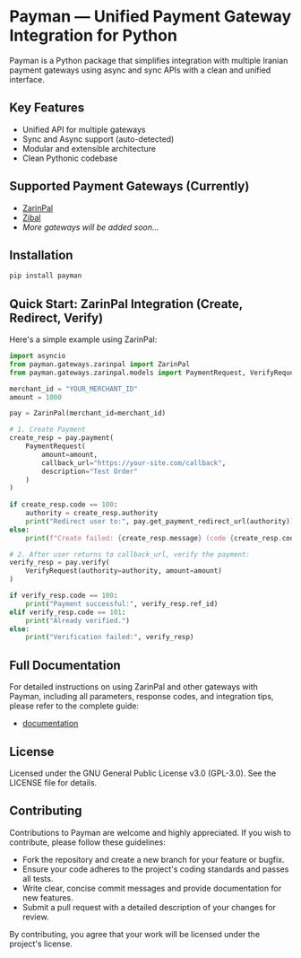 # Payman — Unified Payment Gateway Integration for Python

Payman is a Python package that simplifies integration with multiple Iranian payment gateways using async and sync APIs with a clean and unified interface.

## Key Features
- Unified API for multiple gateways
- Sync and Async support (auto-detected)
- Modular and extensible architecture
- Clean Pythonic codebase

## Supported Payment Gateways (Currently)
- [ZarinPal](https://www.zarinpal.com/)
- [Zibal](https://zibal.ir/)
- *More gateways will be added soon...*

## Installation

```bash
pip install payman
```

## Quick Start: ZarinPal Integration (Create, Redirect, Verify)

Here's a simple example using ZarinPal:

```python
import asyncio
from payman.gateways.zarinpal import ZarinPal
from payman.gateways.zarinpal.models import PaymentRequest, VerifyRequest

merchant_id = "YOUR_MERCHANT_ID"
amount = 1000

pay = ZarinPal(merchant_id=merchant_id)

# 1. Create Payment
create_resp = pay.payment(
    PaymentRequest(
        amount=amount,
        callback_url="https://your-site.com/callback",
        description="Test Order"
    )
)
    
if create_resp.code == 100:
    authority = create_resp.authority
    print("Redirect user to:", pay.get_payment_redirect_url(authority))
else:
    print(f"Create failed: {create_resp.message} (code {create_resp.code})")

# 2. After user returns to callback_url, verify the payment:
verify_resp = pay.verify(
    VerifyRequest(authority=authority, amount=amount)
)

if verify_resp.code == 100:
    print("Payment successful:", verify_resp.ref_id)
elif verify_resp.code == 101:
    print("Already verified.")
else:
    print("Verification failed:", verify_resp)
```

## Full Documentation
For detailed instructions on using ZarinPal and other gateways with Payman, including all parameters, response codes, and integration tips, please refer to the complete guide:
- [documentation](https://irvaniamirali.github.io/payman)


## License

Licensed under the GNU General Public License v3.0 (GPL-3.0). See the LICENSE file for details.

## Contributing

Contributions to Payman are welcome and highly appreciated. If you wish to contribute, please follow these guidelines:

- Fork the repository and create a new branch for your feature or bugfix.  
- Ensure your code adheres to the project's coding standards and passes all tests.  
- Write clear, concise commit messages and provide documentation for new features.  
- Submit a pull request with a detailed description of your changes for review.

By contributing, you agree that your work will be licensed under the project's license.
